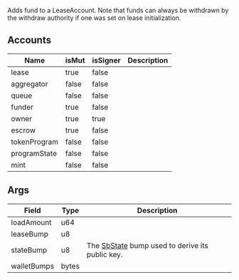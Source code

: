 Adds fund to a LeaseAccount. Note that funds can always be withdrawn by the withdraw authority if one was set on lease initialization.

## Accounts

| Name         | isMut | isSigner | Description |
| ------------ | ----- | -------- | ----------- |
| lease        | true  | false    |             |
| aggregator   | false | false    |             |
| queue        | false | false    |             |
| funder       | true  | false    |             |
| owner        | true  | true     |             |
| escrow       | true  | false    |             |
| tokenProgram | false | false    |             |
| programState | false | false    |             |
| mint         | false | false    |             |

## Args

| Field       | Type  | Description                                                                     |
| ----------- | ----- | ------------------------------------------------------------------------------- |
| loadAmount  | u64   |                                                                                 |
| leaseBump   | u8    |                                                                                 |
| stateBump   | u8    | The [SbState](/solana/idl/accounts/SbState) bump used to derive its public key. |
| walletBumps | bytes |                                                                                 |

